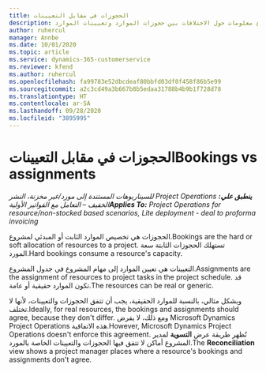 ```yaml
---
title: الحجوزات في مقابل التعيينات
description: يوفر هذا الموضوع معلومات حول الاختلافات بين حجوزات الموارد وتعيينات الموارد.
author: ruhercul
manager: Annbe
ms.date: 10/01/2020
ms.topic: article
ms.service: dynamics-365-customerservice
ms.reviewer: kfend
ms.author: ruhercul
ms.openlocfilehash: fa99783e52dbcdeaf80bbfd03df0f458f86b5e99
ms.sourcegitcommit: a2c3cd49a3b667b8b5edaa31788b4b9b1f728d78
ms.translationtype: HT
ms.contentlocale: ar-SA
ms.lasthandoff: 09/28/2020
ms.locfileid: "3895995"
---
```

# <a name="bookings-vs-assignments"></a><span data-ttu-id="88d5d-103">الحجوزات في مقابل التعيينات</span><span class="sxs-lookup"><span data-stu-id="88d5d-103">Bookings vs assignments</span></span>

<span data-ttu-id="88d5d-104">_**ينطبق علي:** ‏‫Project Operations للسيناريوهات المستندة إلى مورد/غير مخزنة‬، ‏‫النشر الخفيف – التعامل مع الفواتير الأولية‬_</span><span class="sxs-lookup"><span data-stu-id="88d5d-104">_**Applies To:** Project Operations for resource/non-stocked based scenarios, Lite deployment - deal to proforma invoicing_</span></span>

<span data-ttu-id="88d5d-105">الحجوزات هي تخصيص الموارد الثابت أو المبدئي لمشروع.</span><span class="sxs-lookup"><span data-stu-id="88d5d-105">Bookings are the hard or soft allocation of resources to a project.</span></span> <span data-ttu-id="88d5d-106">تستهلك الحجوزات الثابتة سعة المورد.</span><span class="sxs-lookup"><span data-stu-id="88d5d-106">Hard bookings consume a resource's capacity.</span></span> 

<span data-ttu-id="88d5d-107">التعيينات هي تعيين الموارد إلى مهام المشروع في جدول المشروع.</span><span class="sxs-lookup"><span data-stu-id="88d5d-107">Assignments are the assignment of resources to project tasks in the project schedule.</span></span> <span data-ttu-id="88d5d-108">قد تكون الموارد حقيقية أو عامة.</span><span class="sxs-lookup"><span data-stu-id="88d5d-108">The resources can be real or generic.</span></span> 

<span data-ttu-id="88d5d-109">وبشكل مثالي، بالنسبة للموارد الحقيقية، يجب أن تتفق الحجوزات والتعيينات، لأنها لا تختلف.</span><span class="sxs-lookup"><span data-stu-id="88d5d-109">Ideally, for real resources, the bookings and assignments should agree, because they don't differ.</span></span> <span data-ttu-id="88d5d-110">ومع ذلك، لا يفرض Microsoft Dynamics Project Operations هذه الاتفاقية.</span><span class="sxs-lookup"><span data-stu-id="88d5d-110">However, Microsoft Dynamics Project Operations doesn't enforce this agreement.</span></span> <span data-ttu-id="88d5d-111">تُظهر طريقة عرض **التسوية** لمدير المشروع أماكن لا تتفق فيها الحجوزات والتعيينات الخاصة بالمورد.</span><span class="sxs-lookup"><span data-stu-id="88d5d-111">The **Reconciliation** view shows a project manager places where a resource's bookings and assignments don't agree.</span></span>
